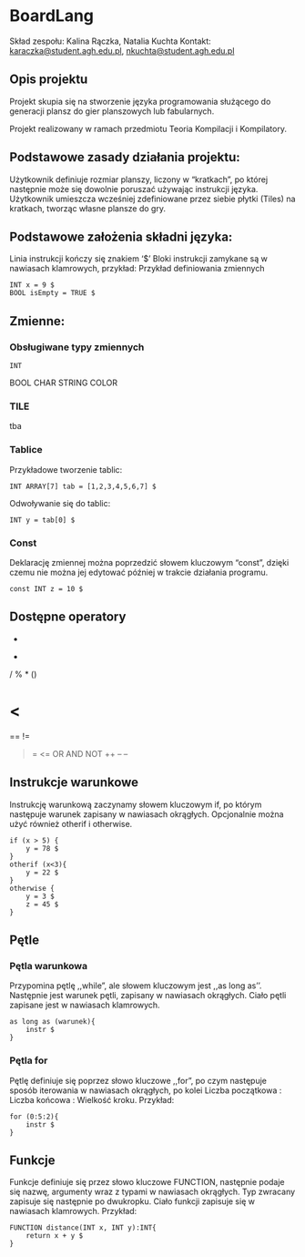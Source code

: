 # BoardLang

Skład zespołu: Kalina Rączka, Natalia Kuchta
Kontakt: karaczka@student.agh.edu.pl, nkuchta@student.agh.edu.pl

## Opis projektu

Projekt skupia się na stworzenie języka programowania służącego do generacji plansz do gier planszowych lub fabularnych. 

Projekt realizowany w ramach przedmiotu Teoria Kompilacji i Kompilatory.

## Podstawowe zasady działania projektu:
Użytkownik definiuje rozmiar planszy, liczony w “kratkach”, po której następnie może się dowolnie poruszać używając instrukcji języka.
Użytkownik umieszcza wcześniej zdefiniowane przez siebie płytki (Tiles) na kratkach, tworząc własne plansze do gry.

## Podstawowe założenia składni języka:
Linia instrukcji kończy się znakiem ‘$’
Bloki instrukcji zamykane są w nawiasach klamrowych, przykład:
Przykład definiowania zmiennych
```
INT x = 9 $
BOOL isEmpty = TRUE $

```

## Zmienne:
### Obsługiwane typy zmiennych
	INT
BOOL
CHAR
STRING
COLOR

### TILE
tba

### Tablice
Przykładowe tworzenie tablic:
```
INT ARRAY[7] tab = [1,2,3,4,5,6,7] $
```
Odwoływanie się do tablic:
```
INT y = tab[0] $
```
### Const
Deklarację zmiennej można poprzedzić słowem kluczowym “const”, dzięki czemu nie można jej edytować później w trakcie działania programu.
```
const INT z = 10 $
```

## Dostępne operatory
+
-
/
%
*
()
>
<
=
==
!=
>=
<=
OR
AND
NOT
++
– –

## Instrukcje warunkowe
Instrukcję warunkową zaczynamy słowem kluczowym if, po którym następuje warunek zapisany w nawiasach okrągłych. Opcjonalnie można użyć również otherif i otherwise.

```
if (x > 5) {
	y = 78 $
}
otherif (x<3){
	y = 22 $
}
otherwise {
	y = 3 $
	z = 45 $
}
```


## Pętle

### Pętla warunkowa

Przypomina pętlę ,,while”, ale słowem kluczowym jest ,,as long as’’. Następnie jest warunek pętli, zapisany w nawiasach okrągłych. Ciało pętli zapisane jest w nawiasach klamrowych.

```
as long as (warunek){
	instr $
}
```

### Pętla for

Pętlę definiuje się poprzez słowo kluczowe ,,for”, po czym następuje sposób iterowania w nawiasach okrągłych, po kolei Liczba początkowa : Liczba końcowa : Wielkość kroku. Przykład:

```
for (0:5:2){
	instr $ 
}
```

## Funkcje 

Funkcje definiuje się przez słowo kluczowe FUNCTION, następnie podaje się nazwę, argumenty wraz z typami w nawiasach okrągłych. Typ zwracany zapisuje się następnie po dwukropku. Ciało funkcji zapisuje się w nawiasach klamrowych. Przykład:
```
FUNCTION distance(INT x, INT y):INT{
	return x + y $ 
}
```
